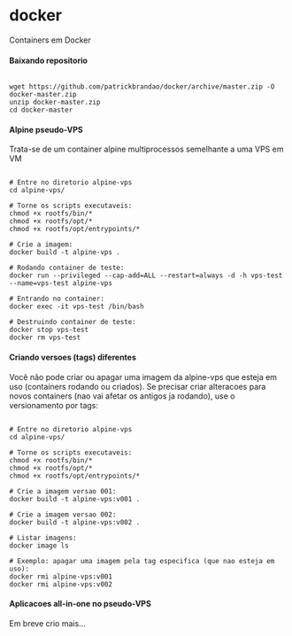 # docker

Containers em Docker


#### Baixando repositorio

```

wget https://github.com/patrickbrandao/docker/archive/master.zip -O docker-master.zip
unzip docker-master.zip
cd docker-master

```


#### Alpine pseudo-VPS

Trata-se de um container alpine multiprocessos semelhante a uma VPS em VM

```

# Entre no diretorio alpine-vps
cd alpine-vps/

# Torne os scripts executaveis:
chmod +x rootfs/bin/*
chmod +x rootfs/opt/*
chmod +x rootfs/opt/entrypoints/*

# Crie a imagem:
docker build -t alpine-vps .

# Rodando container de teste:
docker run --privileged --cap-add=ALL --restart=always -d -h vps-test --name=vps-test alpine-vps

# Entrando no container:
docker exec -it vps-test /bin/bash

# Destruindo container de teste:
docker stop vps-test
docker rm vps-test

```

#### Criando versoes (tags) diferentes

Você não pode criar ou apagar uma imagem da alpine-vps que esteja em uso (containers rodando ou criados).
Se precisar criar alteracoes para novos containers (nao vai afetar os antigos ja rodando),
use o versionamento por tags:

```

# Entre no diretorio alpine-vps
cd alpine-vps/

# Torne os scripts executaveis:
chmod +x rootfs/bin/*
chmod +x rootfs/opt/*
chmod +x rootfs/opt/entrypoints/*

# Crie a imagem versao 001:
docker build -t alpine-vps:v001 .

# Crie a imagem versao 002:
docker build -t alpine-vps:v002 .

# Listar imagens:
docker image ls

# Exemplo: apagar uma imagem pela tag especifica (que nao esteja em uso):
docker rmi alpine-vps:v001
docker rmi alpine-vps:v002

```


#### Aplicacoes all-in-one no pseudo-VPS

Em breve crio mais...



